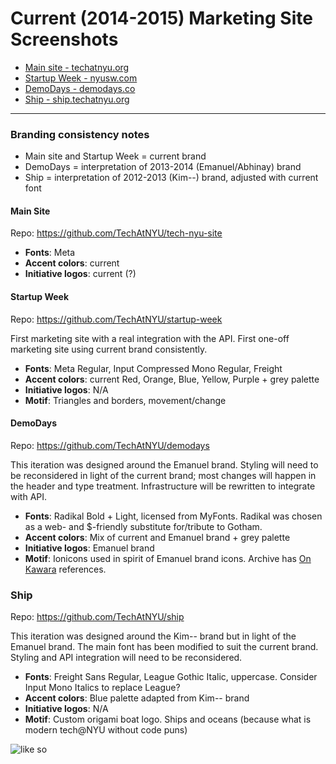 # Current (2014-2015) Marketing Site Screenshots

- [Main site - techatnyu.org](http://techatnyu.org)
- [Startup Week - nyusw.com](http://nyusw.com)
- [DemoDays - demodays.co](http://demodays.co)
- [Ship - ship.techatnyu.org](http://ship.techatnyu.org)

------

### Branding consistency notes

- Main site and Startup Week = current brand
- DemoDays = interpretation of 2013-2014 (Emanuel/Abhinay) brand
- Ship = interpretation of 2012-2013 (Kim--) brand, adjusted with current font

#### Main Site

Repo: https://github.com/TechAtNYU/tech-nyu-site

- **Fonts**: Meta
- **Accent colors**: current
- **Initiative logos**: current (?)


#### Startup Week

Repo: https://github.com/TechAtNYU/startup-week

First marketing site with a real integration with the API. First one-off marketing site using current brand consistently.

- **Fonts**: Meta Regular, Input Compressed Mono Regular, Freight
- **Accent colors**: current Red, Orange, Blue, Yellow, Purple + grey palette
- **Initiative logos**: N/A
- **Motif**: Triangles and borders, movement/change


#### DemoDays

Repo: https://github.com/TechAtNYU/demodays

This iteration was designed around the Emanuel brand. Styling will need to be reconsidered in light of the current brand; most changes will happen in the header and type treatment. Infrastructure will be rewritten to integrate with API.

- **Fonts**: Radikal Bold + Light, licensed from MyFonts. Radikal was chosen as a web- and $-friendly substitute for/tribute to Gotham.
- **Accent colors**: Mix of current and Emanuel brand + grey palette
- **Initiative logos**: Emanuel brand
- **Motif**: Ionicons used in spirit of Emanuel brand icons. Archive has [On Kawara](http://en.wikipedia.org/wiki/On_Kawara) references.


### Ship

Repo: https://github.com/TechAtNYU/ship

This iteration was designed around the Kim-- brand but in light of the Emanuel brand. The main font has been modified to suit the current brand. Styling and API integration will need to be reconsidered.

- **Fonts**: Freight Sans Regular, League Gothic Italic, uppercase. Consider Input Mono Italics to replace League?
- **Accent colors**: Blue palette adapted from Kim-- brand
- **Initiative logos**: N/A
- **Motif**: Custom origami boat logo. Ships and oceans (because what is modern tech@NYU without code puns)

![like so](http://media.giphy.com/media/143vPc6b08locw/giphy.gif)

